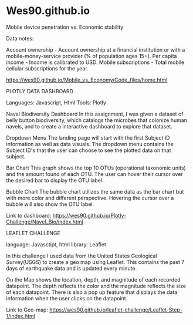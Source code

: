 # Wes90.github.io

Mobile device penetration vs. Economic stability

Data notes:

Account ownership - Account ownership at a financial institution or with a mobile-money-service provider (% of population ages 15+).
Per capita income - Income is calibrated to USD.
Mobile subscriptions - Total mobile cellular subscriptions for the year.

https://wes90.github.io/Mobile_vs_Economy/Code_files/home.html




PLOTLY DATA DASHBOARD

Languages: Javascript, Html Tools: Plotly

Navel Biodiversity Dashboard In this assignment, I was given a dataset of belly button biodiversity, which catalogs the microbes that colonize human navels, and to create a interactive dashboard to explore that dataset.

Dropdown Menu The landing page will start with the first Subject ID information as well as data visuals. The dropdown menu contains the Subject ID's that the user can choose to see the plotted data on that subject.

Bar Chart This graph shows the top 10 OTUs (operational taxonomic units) and the amount found of each OTU. The user can hover their cursor over the desired bar to display the OTU label.

Bubble Chart The bubble chart utilizes the same data as the bar chart but with more color and different perspective. Hovering the cursor over a bubble will also show the OTU label.

Link to dashboard: https://wes90.github.io/Plotly-Challenge/Navel_Bio/index.html




LEAFLET CHALLENGE

language: Javasctipt, html library: Leaflet

In this challenge I used data from the United States Geological Survey(USGS) to create a geo map using Leaflet. This contains the past 7 days of earthquake data and is updated every minute.

On the Map shows the location, depth, and magnitude of each recorded datapoint. The depth reflects the color and the magnitude reflects the size of each datapoint. There is also a pop up feature that displays the data information when the user clicks on the datapoint.

Link to Geo-map: https://wes90.github.io/leaflet-challenge/Leaflet-Step-1/index.html


